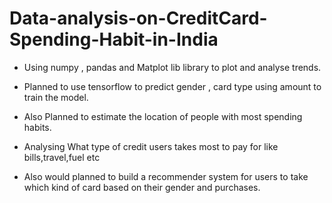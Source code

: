 # Data-analysis-on-CreditCard-Spending-Habit-in-India

- Using numpy , pandas and Matplot lib library to plot and analyse trends.

- Planned to use tensorflow to predict gender , card type using amount to train the model.

- Also Planned to estimate the location of people with most spending habits.

- Analysing What type of credit users takes most to pay for like bills,travel,fuel etc

- Also would planned to build a recommender system for users to take which kind of card based on their gender and purchases.

